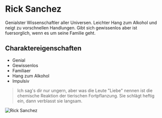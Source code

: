 # Rick Sanchez
Genialster Wissenschaftler aller Universen. Leichter Hang zum Alkohol und neigt zu vorschnellen Handlungen. Gibt sich gewissenlos aber ist fuersorglich, wenn es um seine Familie geht. 

## Charaktereigenschaften
* Genial
* Gewissenlos
* Familiaer
* Hang zum Alkohol
* Impulsiv

> Ich sag's dir nur ungern, aber was die Leute "Liebe" nennen 
> ist die chemische Reaktion der tierischen Fortpflanzung. 
> Sie schlägt heftig ein, dann verblasst sie langsam. 

![Rick Sanchez](http://i.stack.imgur.com/ukC2U.jpg)
